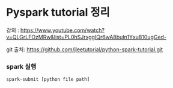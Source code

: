 # Pyspark tutorial 정리

강의 : https://www.youtube.com/watch?v=QLGrLFOzMRw&list=PL0hSJrxggIQr6wA8buIn1Yxu810ugGed-

git 출처: https://github.com/jleetutorial/python-spark-tutorial.git


### spark 실행
``` spark-submit [python file path] ```
